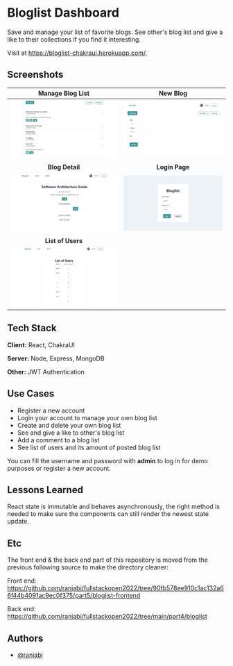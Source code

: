 # Bloglist Dashboard

Save and manage your list of favorite blogs. See other's blog list and give a like to their collections if you find it interesting.

Visit at https://bloglist-chakraui.herokuapp.com/.

## Screenshots
| Manage Blog List |   New Blog |
| :-------------: |:-------------:|
| ![Main Section](https://raw.githubusercontent.com/ranjabi/bloglist-dashboard/main/frontend/src/assets/main-page.png) | ![New Blog Section](https://raw.githubusercontent.com/ranjabi/bloglist-dashboard/main/frontend/src/assets/new-blog-section.png)
| **Blog Detail** | **Login Page** |
| ![Blog Detail](https://raw.githubusercontent.com/ranjabi/bloglist-dashboard/main/frontend/src/assets/single-blog-page.png) | ![Login Page](https://raw.githubusercontent.com/ranjabi/bloglist-dashboard/main/frontend/src/assets/login-page.png) |
| **List of Users** |
| ![List of Users](https://raw.githubusercontent.com/ranjabi/bloglist-dashboard/main/frontend/src/assets/users-page.png) |

## Tech Stack

**Client:** React, ChakraUI

**Server:** Node, Express, MongoDB

**Other:** JWT Authentication

## Use Cases

- Register a new account 
- Login your account to manage your own blog list
- Create and delete your own blog list
- See and give a like to other's blog list
- Add a comment to a blog list
- See list of users and its amount of posted blog list

You can fill the username and password with **admin** to log in for demo purposes or register a new account.

## Lessons Learned

React state is immutable and behaves asynchronously, the right method is needed to make sure the components can still render the newest state update.

## Etc
The front end & the back end part of this repository is moved from the previous following source to make the directory cleaner:

Front end: https://github.com/ranjabi/fullstackopen2022/tree/90fb578ee910c1ac132a66f44b4091ac9ec0f375/part5/bloglist-frontend

Back end: https://github.com/ranjabi/fullstackopen2022/tree/main/part4/bloglist

## Authors

- [@ranjabi](https://www.github.com/ranjabi)


